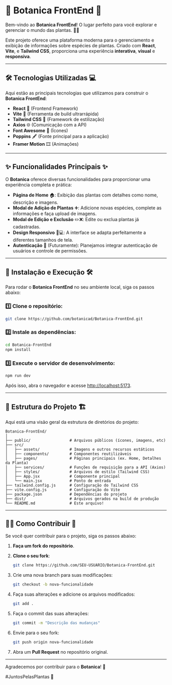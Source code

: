 
# 🌿 **Botanica FrontEnd** 🌿

Bem-vindo ao **Botanica FrontEnd**! O lugar perfeito para você explorar e gerenciar o mundo das plantas. 🌱✨

Este projeto oferece uma plataforma moderna para o gerenciamento e exibição de informações sobre espécies de plantas. Criado com **React**, **Vite**, e **Tailwind CSS**, proporciona uma experiência **interativa**, **visual** e **responsiva**.

---

## 🛠️ **Tecnologias Utilizadas** 💻

Aqui estão as principais tecnologias que utilizamos para construir o **Botanica FrontEnd**:

- **React** 🧩 (Frontend Framework)
- **Vite** 🚀 (Ferramenta de build ultrarrápida)
- **Tailwind CSS** 🌸 (Framework de estilização)
- **Axios** 🌐 (Comunicação com a API)
- **Font Awesome** 🎨 (Ícones)
- **Poppins** 🖋️ (Fonte principal para a aplicação)
- **Framer Motion** 🎞️ (Animações)

---

## ✨ **Funcionalidades Principais** ✨

O **Botanica** oferece diversas funcionalidades para proporcionar uma experiência completa e prática:

- **Página de Home** 🏠: Exibição das plantas com detalhes como nome, descrição e imagens.
- **Modal de Adição de Plantas** ➕: Adicione novas espécies, complete as informações e faça upload de imagens.
- **Modal de Edição e Exclusão** ✏️❌: Edite ou exclua plantas já cadastradas.
- **Design Responsivo** 📱💻: A interface se adapta perfeitamente a diferentes tamanhos de tela.
- **Autenticação** 🔐 (Futuramente): Planejamos integrar autenticação de usuários e controle de permissões.

---

## 🚀 **Instalação e Execução** 🛠️

Para rodar o **Botanica FrontEnd** no seu ambiente local, siga os passos abaixo:

### 1️⃣ Clone o repositório:

```bash
git clone https://github.com/botanicad/Botanica-FrontEnd.git
```

### 2️⃣ Instale as dependências:

```bash
cd Botanica-FrontEnd
npm install
```

### 3️⃣ Execute o servidor de desenvolvimento:

```bash
npm run dev
```

Após isso, abra o navegador e acesse [http://localhost:5173](http://localhost:5173).

---

## 📁 **Estrutura do Projeto** 🏗️

Aqui está uma visão geral da estrutura de diretórios do projeto:

```plaintext
Botanica-FrontEnd/
│
├── public/                 # Arquivos públicos (ícones, imagens, etc)
├── src/
│   ├── assets/             # Imagens e outros recursos estáticos
│   ├── components/         # Componentes reutilizáveis
│   ├── pages/              # Páginas principais (ex. Home, Detalhes da Planta)
│   ├── services/           # Funções de requisição para a API (Axios)
│   ├── styles/             # Arquivos de estilo (Tailwind CSS)
│   ├── App.jsx             # Componente principal
│   └── main.jsx            # Ponto de entrada
├── tailwind.config.js      # Configuração do Tailwind CSS
├── vite.config.js          # Configuração do Vite
├── package.json            # Dependências do projeto
├── dist/                   # Arquivos gerados na build de produção
└── README.md               # Este arquivo!
```

---

## 🧑‍💻 **Como Contribuir** 🤝

Se você quer contribuir para o projeto, siga os passos abaixo:

1. **Faça um fork do repositório**.
2. **Clone o seu fork**:

   ```bash
   git clone https://github.com/SEU-USUARIO/Botanica-FrontEnd.git
   ```

3. Crie uma nova branch para suas modificações:

   ```bash
   git checkout -b nova-funcionalidade
   ```

4. Faça suas alterações e adicione os arquivos modificados:

   ```bash
   git add .
   ```

5. Faça o commit das suas alterações:

   ```bash
   git commit -m "Descrição das mudanças"
   ```

6. Envie para o seu fork:

   ```bash
   git push origin nova-funcionalidade
   ```

7. Abra um **Pull Request** no repositório original.

---

Agradecemos por contribuir para o **Botanica**! 🌱

#JuntosPelasPlantas 🌳
